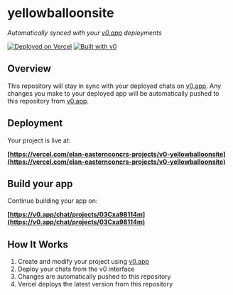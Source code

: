 # yellowballoonsite

*Automatically synced with your [v0.app](https://v0.app) deployments*

[![Deployed on Vercel](https://img.shields.io/badge/Deployed%20on-Vercel-black?style=for-the-badge&logo=vercel)](https://vercel.com/elan-easternconcrs-projects/v0-yellowballoonsite)
[![Built with v0](https://img.shields.io/badge/Built%20with-v0.app-black?style=for-the-badge)](https://v0.app/chat/projects/03Cxa98114m)

## Overview

This repository will stay in sync with your deployed chats on [v0.app](https://v0.app).
Any changes you make to your deployed app will be automatically pushed to this repository from [v0.app](https://v0.app).

## Deployment

Your project is live at:

**[https://vercel.com/elan-easternconcrs-projects/v0-yellowballoonsite](https://vercel.com/elan-easternconcrs-projects/v0-yellowballoonsite)**

## Build your app

Continue building your app on:

**[https://v0.app/chat/projects/03Cxa98114m](https://v0.app/chat/projects/03Cxa98114m)**

## How It Works

1. Create and modify your project using [v0.app](https://v0.app)
2. Deploy your chats from the v0 interface
3. Changes are automatically pushed to this repository
4. Vercel deploys the latest version from this repository
